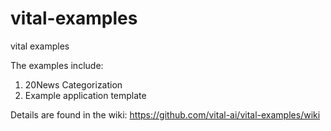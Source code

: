 vital-examples
==============

vital examples

The examples include:

1. 20News Categorization
2. Example application template 

Details are found in the wiki: https://github.com/vital-ai/vital-examples/wiki

